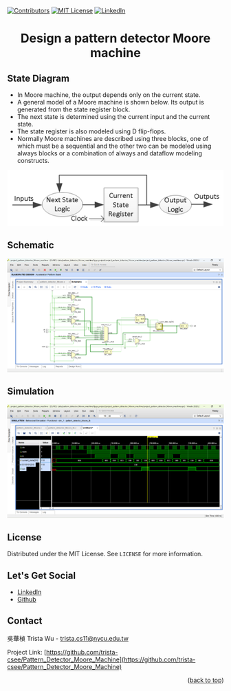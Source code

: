 <a name="readme-top"></a>
<!-- PROJECT SHIELDS -->
[![Contributors][contributors-shield]]()
[![MIT License][license-shield]][license-url]
[![LinkedIn][linkedin-shield]][linkedin-url]

<!-- PROJECT Name --> 
<h1 align="center">Design a pattern detector Moore machine</h1>

<!--  State Diagram -->
## State Diagram
* In Moore machine, the output depends only on the current state.
* A general model of a Moore machine is shown below. Its output is generated from the state register block.
* The next state is determined using the current input and the current state.
* The state register is also modeled using D flip-flops.
* Normally Moore machines are described using three blocks, one of which must be a sequential and the other two can be modeled using always blocks or a combination of always and dataflow modeling constructs. 

![image](https://github.com/trista-csee/Sequence-Pattern_Detector_Moore_Machine/blob/main/three%20blocks%20Moore%20machine.png)

<!-- Schematic -->
## Schematic
![image](https://github.com/trista-csee/Pattern_Detector_Moore_Machine/blob/main/Schmatic.png)

<!-- Simulation -->
## Simulation
![image](https://github.com/trista-csee/Pattern_Detector_Moore_Machine/blob/main/Simulation.png)

<!-- LICENSE -->
## License
Distributed under the MIT License. See `LICENSE` for more information.

<!-- LET'S GET SOCIAL -->
## Let's Get Social
* [LinkedIn](https://www.linkedin.com/in/hua-chen-wu-363252241/)
* [Github](https://github.com/trista-csee)

<!-- CONTACT -->
## Contact
吳華楨 Trista Wu - trista.cs11@nycu.edu.tw

Project Link: [https://github.com/trista-csee/Pattern_Detector_Moore_Machine](https://github.com/trista-csee/Pattern_Detector_Moore_Machine)

<p align="right">(<a href="#readme-top">back to top</a>)</p>

<!-- MARKDOWN LINKS & IMAGES -->
[contributors-shield]: https://img.shields.io/badge/contributors-1-orange.svg?style=flat-square
[license-shield]: https://img.shields.io/badge/license-MIT-blue.svg?style=flat-square
[license-url]: https://choosealicense.com/licenses/mit
[linkedin-shield]: https://img.shields.io/badge/-LinkedIn-black.svg?style=flat-square&logo=linkedin&colorB=555
[linkedin-url]: https://www.linkedin.com/in/hua-chen-wu-363252241/
[product-screenshot]: ./images/projects/portfolio.jpg
